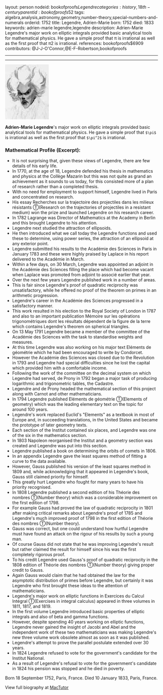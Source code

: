 layout: person
nodeid: bookofproofs$Legendre
categories: history,18th-century
parentid: bookofproofs$52
tags: algebra,analysis,astronomy,geometry,number-theory,special-numbers-and-numerals
orderid: 1752
title: Legendre, Adrien-Marie
born: 1752
died: 1833
keywords: adrien-marie legendre,legendre
description: Adrien-Marie Legendre's major work on elliptic integrals provided basic analytical tools for mathematical physics. He gave a simple proof that π is irrational as well as the first proof that π2 is irrational.
references: bookofproofs$6909
contributors: @J-J-O'Connor,@E-F-Robertson,bookofproofs

---



---

![Legendre.jpg](https://github.com/bookofproofs/bookofproofs.github.io/blob/main/_sources/_assets/images/portraits/Legendre.jpg?raw=true)

**Adrien-Marie Legendre**'s major work on elliptic integrals provided basic analytical tools for mathematical physics. He gave a simple proof that `$\pi$` is irrational as well as the first proof that `$\pi^2$` is irrational.

### Mathematical Profile (Excerpt):
* It is not surprising that, given these views of Legendre, there are few details of his early life.
* In 1770, at the age of 18, Legendre defended his thesis in mathematics and physics at the Collège Mazarin but this was not quite as grand an achievement as it sounds to us today, for this consisted more of a plan of research rather than a completed thesis.
* With no need for employment to support himself, Legendre lived in Paris and concentrated on research.
* His essay Recherches sur la trajectoire des projectiles dans les milieux résistants Ⓣ(Research on the trajectories of projectiles in a resistant medium) won the prize and launched Legendre on his research career.
* In 1782 Lagrange was Director of Mathematics at the Academy in Berlin and this brought Legendre to his attention.
* Legendre next studied the attraction of ellipsoids.
* He then introduced what we call today the Legendre functions and used these to determine, using power series, the attraction of an ellipsoid at any exterior point.
* Legendre submitted his results to the Académie des Sciences in Paris in January 1783 and these were highly praised by Laplace in his report delivered to the Académie in March.
* Within a few days, on 30 March, Legendre was appointed an adjoint in the Académie des Sciences filling the place which had become vacant when Laplace was promoted from adjoint to associé earlier that year.
* Over the next few years Legendre published work in a number of areas.
* This is fair since Legendre's proof of quadratic reciprocity was unsatisfactory, while he offered no proof of the theorem on primes in an arithmetic progression.
* Legendre's career in the Académie des Sciences progressed in a satisfactory manner.
* This work resulted in his election to the Royal Society of London in 1787 and also to an important publication Mémoire sur les opérations trigonométriques dont les résultats dépendent de la figure de la terre which contains Legendre's theorem on spherical triangles.
* On 13 May 1791 Legendre became a member of the committee of the Académie des Sciences with the task to standardise weights and measures.
* At this time Legendre was also working on his major text Eléments de géométrie which he had been encouraged to write by Condorcet.
* However the Académie des Sciences was closed due to the Revolution in 1793 and Legendre had special difficulties since he lost the capital which provided him with a comfortable income.
* Following the work of the committee on the decimal system on which Legendre had served, de Prony in 1792 began a major task of producing logarithmic and trigonometric tables, the Cadastre.
* Legendre and de Prony headed the mathematical section of this project along with Carnot and other mathematicians.
* In 1794 Legendre published Eléments de géométrie Ⓣ(Elements of geometry) which was the leading elementary text on the topic for around 100 years.
* Legendre's work replaced Euclid's "Elements" as a textbook in most of Europe and, in succeeding translations, in the United States and became the prototype of later geometry texts.
* Each section of the Institut contained six places, and Legendre was one of the six in the mathematics section.
* In 1803 Napoleon reorganised the Institut and a geometry section was created and Legendre was put into this section.
* Legendre published a book on determining the orbits of comets in 1806.
* In an appendix Legendre gave the least squares method of fitting a curve to the data available.
* However, Gauss published his version of the least squares method in 1809 and, while acknowledging that it appeared in Legendre's book, Gauss still claimed priority for himself.
* This greatly hurt Legendre who fought for many years to have his priority recognised.
* In 1808 Legendre published a second edition of his Théorie des nombres Ⓣ(Number theory) which was a considerable improvement on the first edition of 1798.
* For example Gauss had proved the law of quadratic reciprocity in 1801 after making critical remarks about Legendre's proof of 1785 and Legendre's much improved proof of 1798 in the first edition of Théorie des nombres Ⓣ(Number theory).
* Gauss was correct, but one could understand how hurtful Legendre must have found an attack on the rigour of his results by such a young man.
* Of course Gauss did not state that he was improving Legendre's result but rather claimed the result for himself since his was the first completely rigorous proof.
* To his credit Legendre used Gauss's proof of quadratic reciprocity in the 1808 edition of Théorie des nombres Ⓣ(Number theory) giving proper credit to Gauss.
* Again Gauss would claim that he had obtained the law for the asymptotic distribution of primes before Legendre, but certainly it was Legendre who first brought these ideas to the attention of mathematicians.
* Legendre's major work on elliptic functions in Exercices du Calcul Intégral Ⓣ(Exercises in integral calculus) appeared in three volumes in 1811, 1817, and 1819.
* In the first volume Legendre introduced basic properties of elliptic integrals and also of beta and gamma functions.
* However, despite spending 40 years working on elliptic functions, Legendre never gained the insight of Jacobi and Abel and the independent work of these two mathematicians was making Legendre's new three volume work obsolete almost as soon as it was published.
* Legendre's attempt to prove the parallel postulate extended over 30 years.
* In 1824 Legendre refused to vote for the government's candidate for the Institut National.
* As a result of Legendre's refusal to vote for the government's candidate in 1824 his pension was stopped and he died in poverty.

Born 18 September 1752, Paris, France. Died 10 January 1833, Paris, France.

View full biography at [MacTutor](https://mathshistory.st-andrews.ac.uk/Biographies/Legendre/)
